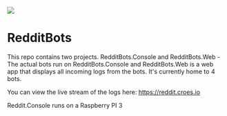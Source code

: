 ![](https://github.com/Marcel0024/RedditBots/workflows/build/badge.svg)

# RedditBots
This repo contains two projects. RedditBots.Console and RedditBots.Web - The actual bots run on RedditBots.Console and RedditBots.Web is a web app that displays all incoming logs from the bots. It's currently home to 4 bots.

You can view the live stream of the logs here: https://reddit.croes.io

Reddit.Console runs on a Raspberry PI 3
